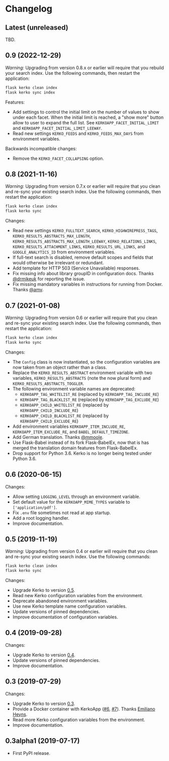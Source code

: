 # Changelog

## Latest (unreleased)

TBD.


## 0.9 (2022-12-29)

*Warning:* Upgrading from version 0.8.x or earlier will require that you rebuild
your search index. Use the following commands, then restart the application:

```bash
flask kerko clean index
flask kerko sync index
```

Features:

- Add settings to control the initial limit on the number of values to show
  under each facet. When the initial limit is reached, a "show more" button
  allow to user to expand the full list. See `KERKOAPP_FACET_INITIAL_LIMIT` and
  `KERKOAPP_FACET_INITIAL_LIMIT_LEEWAY`.
- Read new settings `KERKO_FEEDS` and `KERKO_FEEDS_MAX_DAYS` from environment
  variables.

Backwards incompatible changes:

- Remove the `KERKO_FACET_COLLAPSING` option.


## 0.8 (2021-11-16)

*Warning:* Upgrading from version 0.7.x or earlier will require that you clean
and re-sync your existing search index. Use the following commands, then restart
the application:

```bash
flask kerko clean index
flask kerko sync
```

Changes:

* Read new settings `KERKO_FULLTEXT_SEARCH`, `KERKO_HIGHWIREPRESS_TAGS`,
  `KERKO_RESULTS_ABSTRACTS_MAX_LENGTH`,
  `KERKO_RESULTS_ABSTRACTS_MAX_LENGTH_LEEWAY`, `KERKO_RELATIONS_LINKS`,
  `KERKO_RESULTS_ATTACHMENT_LINKS`, `KERKO_RESULTS_URL_LINKS`, and
  `GOOGLE_ANALYTICS_ID` from environment variables.
* If full-text search is disabled, remove default scopes and fields that would
  otherwise be irrelevant or redundant.
* Add template for HTTP 503 (Service Unavailable) responses.
* Fix missing info about library groupID in configuration docs. Thanks
  [@drmikeuk](https://github.com/drmikeuk) for reporting the issue.
* Fix missing mandatory variables in instructions for running from Docker.
  Thanks [@amv](https://github.com/amv).

## 0.7 (2021-01-08)

*Warning:* Upgrading from version 0.6 or earlier will require that you clean and
re-sync your existing search index. Use the following commands, then restart the
application:

```bash
flask kerko clean index
flask kerko sync
```

Changes:

* The `Config` class is now instantiated, so the configuration variables are now
  taken from an object rather than a class.
* Replace the `KERKO_RESULTS_ABSTRACT` environment variable with two variables,
  `KERKO_RESULTS_ABSTRACTS` (note the now plural form) and
  `KERKO_RESULTS_ABSTRACTS_TOGGLER`.
* The following environment variable names are deprecated:
  * `KERKOAPP_TAG_WHITELIST_RE` (replaced by `KERKOAPP_TAG_INCLUDE_RE`)
  * `KERKOAPP_TAG_BLACKLIST_RE` (replaced by `KERKOAPP_TAG_EXCLUDE_RE`)
  * `KERKOAPP_CHILD_WHITELIST_RE` (replaced by `KERKOAPP_CHILD_INCLUDE_RE`)
  * `KERKOAPP_CHILD_BLACKLIST_RE` (replaced by `KERKOAPP_CHILD_EXCLUDE_RE`)
* Add environment variables `KERKOAPP_ITEM_INCLUDE_RE`,
  `KERKOAPP_ITEM_EXCLUDE_RE`, and `BABEL_DEFAULT_TIMEZONE`.
* Add German translation. Thanks [@mmoole](https://github.com/mmoole).
* Use Flask-Babel instead of its fork Flask-BabelEx, now that is has merged the
  translation domain features from Flask-BabelEx.
* Drop support for Python 3.6. Kerko is no longer being tested under Python 3.6.

## 0.6 (2020-06-15)

Changes:

* Allow setting `LOGGING_LEVEL` through an environment variable.
* Set default value for the `KERKOAPP_MIME_TYPES` variable to `['application/pdf']`.
* Fix `.env` file sometimes not read at app startup.
* Add a root logging handler.
* Improve documentation.

## 0.5 (2019-11-19)

*Warning:* Upgrading from version 0.4 or earlier will require that you clean and
re-sync your existing search index. Use the following commands:

```bash
flask kerko clean index
flask kerko sync
```

Changes:

* Upgrade Kerko to version
  [0.5](https://github.com/whiskyechobravo/kerko/blob/master/CHANGELOG.md#05-2019-11-19).
* Read new Kerko configuration variables from the environment.
* Deprecate abandoned environment variables.
* Use new Kerko template name configuration variables.
* Update versions of pinned dependencies.
* Improve documentation of configuration variables.

## 0.4 (2019-09-28)

Changes:

* Upgrade Kerko to version
  [0.4](https://github.com/whiskyechobravo/kerko/blob/master/CHANGELOG.md#04-2019-09-28).
* Update versions of pinned dependencies.
* Improve documentation.

## 0.3 (2019-07-29)

Changes:

* Upgrade Kerko to version
  [0.3](https://github.com/whiskyechobravo/kerko/blob/master/CHANGELOG.md#03-2019-07-29).
* Provide a Docker container with KerkoApp
  ([#6](https://github.com/whiskyechobravo/kerkoapp/pull/6),
  [#7](https://github.com/whiskyechobravo/kerkoapp/pull/7)). Thanks
  [Emiliano Heyns](https://github.com/retorquere).
* Read more Kerko configuration variables from the environment.
* Improve documentation.

## 0.3alpha1 (2019-07-17)

* First PyPI release.
